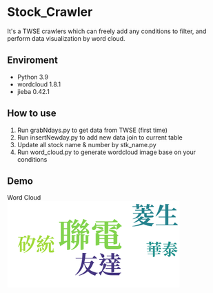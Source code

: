 # Stock_Crawler
It's a TWSE crawlers which can freely add any conditions to filter, and perform data visualization by word cloud. 

## Enviroment
- Python 3.9
- wordcloud 1.8.1
- jieba 0.42.1

## How to use
1. Run grabNdays.py to get data from TWSE (first time)
2. Run insertNewday.py to add new data join to current table
3. Update all stock name & number by stk_name.py
4. Run word_cloud.py to generate wordcloud image base on your conditions
   
## Demo
Word Cloud<br>
![Word Cloud](img/Demo.png)